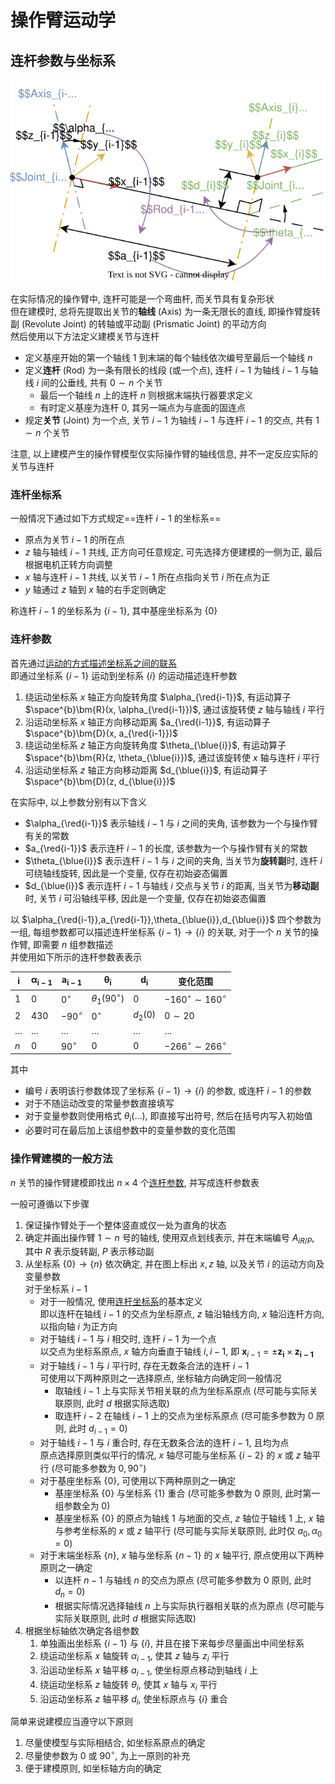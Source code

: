 # 操作臂运动学
## 连杆参数与坐标系
![](./src/ch3_rod.drawio.svg)

在实际情况的操作臂中, 连杆可能是一个弯曲杆, 而关节具有复杂形状  
但在建模时, 总将先提取出关节的**轴线** (Axis) 为一条无限长的直线, 即操作臂旋转副 (Revolute Joint) 的转轴或平动副 (Prismatic Joint) 的平动方向  
然后使用以下方法定义建模关节与连杆
* 定义基座开始的第一个轴线 $1$ 到末端的每个轴线依次编号至最后一个轴线 $n$
* 定义**连杆** (Rod) 为一条有限长的线段 (或一个点), 连杆 $i-1$ 为轴线 $i-1$ 与轴线 $i$ 间的公垂线, 共有 $0\sim n$ 个关节  
    * 最后一个轴线 $n$ 上的连杆 $n$ 则根据末端执行器要求定义
    * 有时定义基座为连杆 $0$, 其另一端点为与底面的固连点
* 规定**关节** (Joint) 为一个点, 关节 $i-1$ 为轴线 $i-1$ 与连杆 $i-1$ 的交点, 共有 $1\sim n$ 个关节 

注意, 以上建模产生的操作臂模型仅实际操作臂的轴线信息, 并不一定反应实际的关节与连杆

### 连杆坐标系
一般情况下通过如下方式规定==连杆 $i-1$ 的坐标系==
* 原点为关节 $i-1$ 的所在点
* $z$ 轴与轴线 $i-1$ 共线, 正方向可任意规定, 可先选择方便建模的一侧为正, 最后根据电机正转方向调整
* $x$ 轴与连杆 $i-1$ 共线, 以关节 $i-1$ 所在点指向关节 $i$ 所在点为正
* $y$ 轴通过 $z$ 轴到 $x$ 轴的右手定则确定

称连杆 $i-1$ 的坐标系为 $\{i-1\}$, 其中基座坐标系为 $\{0\}$

### 连杆参数
首先通过[运动的方式描述坐标系之间的联系](./ch1.md#通过运动描述位姿)  
即通过坐标系 $\{i-1\}$ 运动到坐标系 $\{i\}$ 的运动描述连杆参数
1. 绕运动坐标系 $x$ 轴正方向旋转角度 $\alpha_{\red{i-1}}$, 有运动算子 $\space^{b}\bm{R}(x, \alpha_{\red{i-1}})$, 通过该旋转使 $z$ 轴与轴线 $i$ 平行
1. 沿运动坐标系 $x$ 轴正方向移动距离 $a_{\red{i-1}}$, 有运动算子 $\space^{b}\bm{D}(x, a_{\red{i-1}})$
1. 绕运动坐标系 $z$ 轴正方向旋转角度 $\theta_{\blue{i}}$, 有运动算子 $\space^{b}\bm{R}(z, \theta_{\blue{i}})$, 通过该旋转使 $x$ 轴与连杆 $i$ 平行
1. 沿运动坐标系 $z$ 轴正方向移动距离 $d_{\blue{i}}$, 有运动算子 $\space^{b}\bm{D}(z, d_{\blue{i}})$

在实际中, 以上参数分别有以下含义
* $\alpha_{\red{i-1}}$ 表示轴线 $i-1$ 与 $i$ 之间的夹角, 该参数为一个与操作臂有关的常数
* $a_{\red{i-1}}$ 表示连杆 $i-1$ 的长度, 该参数为一个与操作臂有关的常数
* $\theta_{\blue{i}}$ 表示连杆 $i-1$ 与 $i$ 之间的夹角, 当关节为**旋转副**时, 连杆 $i$ 可绕轴线旋转, 因此是一个变量, 仅存在初始姿态偏置
* $d_{\blue{i}}$ 表示连杆 $i-1$ 与轴线 $i$ 交点与关节 $i$ 的距离, 当关节为**移动副**时, 关节 $i$ 可沿轴线平移, 因此是一个变量, 仅存在初始姿态偏置

以 $\alpha_{\red{i-1}},a_{\red{i-1}},\theta_{\blue{i}},d_{\blue{i}}$ 四个参数为一组, 每组参数都可以描述连杆坐标系 $\{i-1\}\to\{i\}$ 的关联, 对于一个 $n$ 关节的操作臂, 即需要 $n$ 组参数描述  
并使用如下所示的连杆参数表表示

|$\bm{i}$|$\bm{\alpha_{i-1}}$|$\bm{a_{i-1}}$|$\bm{\theta_{i}}$|$\bm{d_{i}}$|变化范围|
|--|--|--|--|--|--|
|$1$|$0$|$0^\circ$|$\theta_1(90^\circ)$|$0$|$-160^\circ\sim 160^\circ$|
|$2$|$430$|$-90^\circ$|$0^\circ$|$d_2(0)$|$0\sim 20$|
|$\dots$|$\dots$|$\dots$|$\dots$|$\dots$|$\dots$|
|$n$|$0$|$90^\circ$|$0$|$0$|$-266^\circ\sim 266^\circ$|

其中
* 编号 $i$ 表明该行参数体现了坐标系 $\{i-1\}\to\{i\}$ 的参数, 或连杆 $i-1$ 的参数
* 对于不随运动改变的常量参数直接填写
* 对于变量参数则使用格式 $\theta_i(\dots)$, 即直接写出符号, 然后在括号内写入初始值
* 必要时可在最后加上该组参数中的变量参数的变化范围

### 操作臂建模的一般方法
$n$ 关节的操作臂建模即找出 $n\times 4$ 个[连杆参数](#连杆参数), 并写成连杆参数表

一般可遵循以下步骤
1. 保证操作臂处于一个整体竖直或仅一处为直角的状态
1. 确定并画出操作臂 $1\sim n$ 号的轴线, 使用双点划线表示, 并在末端编号 $A_{iR/P}$, 其中 $R$ 表示旋转副, $P$ 表示移动副
1. 从坐标系 $\{0\}\to\{n\}$ 依次确定, 并在图上标出 $x,z$ 轴, 以及关节 $i$ 的运动方向及变量参数  
对于坐标系 $i-1$
    * 对于一般情况, 使用[连杆坐标系](#连杆坐标系)的基本定义  
    即以连杆在轴线 $i-1$ 的交点为坐标原点, $z$ 轴沿轴线方向, $x$ 轴沿连杆方向, 以指向轴 $i$ 为正方向
    * 对于轴线 $i-1$ 与 $i$ 相交时, 连杆 $i-1$ 为一个点  
    以交点为坐标系原点, $x$ 轴方向垂直于轴线 $i,i-1$, 即 $\bm{x}_{i-1}=\pm\bm{z_i}\times\bm{z_{i-1}}$
    * 对于轴线 $i-1$ 与 $i$ 平行时, 存在无数条合法的连杆 $i-1$  
    可使用以下两种原则之一选择原点, 坐标轴方向确定同一般情况  
        * 取轴线 $i-1$ 上与实际关节相关联的点为坐标系原点 (尽可能与实际关联原则, 此时 $d$ 根据实际选取)  
        * 取连杆 $i-2$ 在轴线 $i-1$ 上的交点为坐标系原点 (尽可能多参数为 $0$ 原则, 此时 $d_{i-1}=0$)
    * 对于轴线 $i-1$ 与 $i$ 重合时, 存在无数条合法的连杆 $i-1$, 且均为点  
    原点选择原则类似平行的情况, $x$ 轴尽可能与坐标系 $\{i-2\}$ 的 $x$ 或 $z$ 轴平行 (尽可能多参数为 $0,90^\circ$)
    * 对于基座坐标系 $\{0\}$, 可使用以下两种原则之一确定
        * 基座坐标系 $\{0\}$ 与坐标系 $\{1\}$ 重合 (尽可能多参数为 $0$ 原则, 此时第一组参数全为 $0$)
        * 基座坐标系 $\{0\}$ 的原点为轴线 $1$ 与地面的交点, $z$ 轴位于轴线 $1$ 上, $x$ 轴与参考坐标系的 $x$ 或 $z$ 轴平行 (尽可能与实际关联原则, 此时仅 $a_0,\alpha_0=0$)
    * 对于末端坐标系 $\{n\}$, $x$ 轴与坐标系 $\{n-1\}$ 的 $x$ 轴平行, 原点使用以下两种原则之一确定
        * 以连杆 $n-1$ 与轴线 $n$ 的交点为原点 (尽可能多参数为 $0$ 原则, 此时 $d_{n}=0$)
        * 根据实际情况选择轴线 $n$ 上与实际执行器相关联的点为原点 (尽可能与实际关联原则, 此时 $d$ 根据实际选取)
1. 根据坐标轴依次确定各组参数
    1. 单独画出坐标系 $\{i-1\}$ 与 $\{i\}$, 并且在接下来每步尽量画出中间坐标系
    1. 绕运动坐标系 $x$ 轴旋转 $\alpha_{i-1}$, 使其 $z$ 轴与 $z_{i}$ 平行
    1. 沿运动坐标系 $x$ 轴平移 $a_{i-1}$, 使坐标原点移动到轴线 $i$ 上
    1. 绕运动坐标系 $z$ 轴旋转 $\theta_{i}$, 使其 $x$ 轴与 $x_{i}$ 平行
    1. 沿运动坐标系 $z$ 轴平移 $d_i$, 使坐标原点与 $\{i\}$ 重合

简单来说建模应当遵守以下原则
1. 尽量使模型与实际相结合, 如坐标系原点的确定
1. 尽量使参数为 $0$ 或 $90^\circ$, 为上一原则的补充
1. 便于建模原则, 如坐标轴方向的确定


